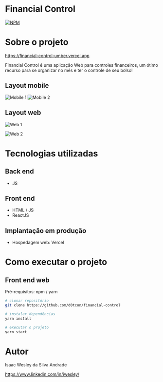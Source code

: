 # Financial Control
[![NPM](https://img.shields.io/npm/l/react)](https://github.com/d0tcon/financial-control/blob/main/LICENSE) 

# Sobre o projeto

https://financial-control-umber.vercel.app

Financial Control é uma aplicação Web para controles financeiros, um ótimo recurso para se organizar no mês e ter o controle de seu bolso!

## Layout mobile
![Mobile 1](https://github.com/d0tcon/images/blob/main/mobile%201.png) ![Mobile 2](https://github.com/d0tcon/images/blob/main/mobile%202.png)

## Layout web
![Web 1](https://github.com/d0tcon/images/blob/main/desktop%201.png)

![Web 2](https://github.com/d0tcon/images/blob/main/desktop%202.png)

# Tecnologias utilizadas
## Back end
- JS
## Front end
- HTML / JS 
- ReactJS
## Implantação em produção
- Hospedagem web: Vercel

# Como executar o projeto

## Front end web
Pré-requisitos: npm / yarn

```bash
# clonar repositório
git clone https://github.com/d0tcon/financial-control

# instalar dependências
yarn install

# executar o projeto
yarn start
```

# Autor

Isaac Wesley da Silva Andrade

https://www.linkedin.com/in/iwesley/

